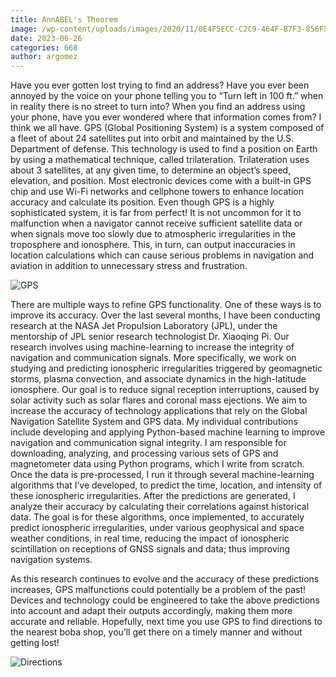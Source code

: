 ```yaml
---
title: AnnABEL's Theorem
image: /wp-content/uploads/images/2020/11/0E4F5ECC-C2C9-464F-B7F3-856F5361EB04.jpeg
date: 2023-06-26
categories: 668
author: argomez
---
```

Have you ever gotten lost trying to find an address? Have you ever been annoyed by the voice on your phone telling you to “Turn left in 100 ft.” when in reality there is no street to turn into? When you find an address using your phone, have you ever wondered where that information comes from? I think we all have. GPS (Global Positioning System) is a system composed of a fleet of about 24 satellites put into orbit and maintained by the U.S. Department of defense. This technology is used to find a position on Earth by using a mathematical technique, called trilateration. Trilateration uses about 3 satellites, at any given time, to determine an object’s speed, elevation, and position. Most electronic devices come with a built-in GPS chip and use Wi-Fi networks and cellphone towers to enhance location accuracy and calculate its position. Even though GPS is a highly sophisticated system, it is far from perfect! It is not uncommon for it to malfunction when a navigator cannot receive sufficient satellite data or when signals move too slowly due to atmospheric irregularities in the troposphere and ionosphere. This, in turn, can output inaccuracies in location calculations which can cause serious problems in navigation and aviation in addition to unnecessary stress and frustration. 

![GPS](/images/2020/11/D86F6843-AD65-45E9-A5B5-FDA349117BC7.jpeg)

There are multiple ways to refine GPS functionality. One of these ways is to improve its accuracy. Over the last several months, I have been conducting research at the NASA Jet Propulsion Laboratory (JPL), under the mentorship of JPL senior research technologist Dr. Xiaoqing Pi. Our research involves using machine-learning to increase the integrity of navigation and communication signals. More specifically, we work on studying and predicting ionospheric irregularities triggered by geomagnetic storms, plasma convection, and associate dynamics in the high-latitude ionosphere. Our goal is to reduce signal reception interruptions, caused by solar activity such as solar flares and coronal mass ejections. We aim to increase the accuracy of technology applications that rely on the Global Navigation Satellite System and GPS data. My individual contributions include developing and applying Python-based machine learning to improve navigation and communication signal integrity. I am responsible for downloading, analyzing, and processing various sets of GPS and magnetometer data using Python programs, which I write from scratch. Once the data is pre-processed, I run it through several machine-learning algorithms that I’ve developed, to predict the time, location, and intensity of these ionospheric irregularities. After the predictions are generated, I analyze their accuracy by calculating their correlations against historical data. The goal is for these algorithms, once implemented, to accurately predict ionospheric irregularities, under various geophysical and space weather conditions, in real time, reducing the impact of ionospheric scintillation on receptions of GNSS signals and data; thus improving navigation systems. 
 
As this research continues to evolve and the accuracy of these predictions increases, GPS malfunctions could potentially be a problem of the past! Devices and technology could be engineered to take the above predictions into account and adapt their outputs accordingly, making them more accurate and reliable. Hopefully, next time you use GPS to find directions to the nearest boba shop, you’ll get there on a timely manner and without getting lost!

![Directions](/images/2020/11/BFD51676-1FAF-4351-88ED-3BEC7AD278C7.jpeg)